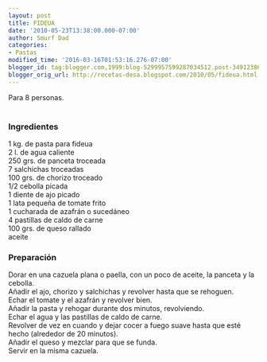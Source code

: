 ```yaml
---
layout: post
title: FIDEUA
date: '2010-05-23T13:38:00.000-07:00'
author: Smurf Dad
categories:
- Pastas
modified_time: '2016-03-16T01:53:16.276-07:00'
blogger_id: tag:blogger.com,1999:blog-5299957599287034512.post-3491238620806133478
blogger_orig_url: http://recetas-desa.blogspot.com/2010/05/fideua.html
---
```


Para 8 personas.<br /><br /><h3>Ingredientes</h3><p>1 kg. de pasta para fideua<br />2 l. de agua caliente<br />250 grs. de panceta troceada<br />7 salchichas troceadas<br />100 grs. de chorizo troceado<br />1/2 cebolla picada<br />1 diente de ajo picado<br />1 lata peque&ntilde;a de tomate frito<br />1 cucharada de azafr&aacute;n o suced&aacute;neo<br />4 pastillas de caldo de carne<br />100 grs. de queso rallado<br />aceite</p><h3>Preparaci&oacute;n</h3><p>Dorar en una cazuela plana o paella, con un poco de aceite, la panceta y la cebolla.<br />A&ntilde;adir el ajo, chorizo y salchichas y revolver hasta que se rehoguen.<br />Echar el tomate y el azafr&aacute;n y revolver bien.<br />A&ntilde;adir la pasta y rehogar durante dos minutos, revolviendo.<br />Echar el agua y las pastillas de caldo de carne.<br />Revolver de vez en cuando y dejar cocer a fuego suave hasta que est&eacute; hecho (alrededor de 20 minutos).<br />A&ntilde;adir el queso y mezclar para que se funda.<br />Servir en la misma cazuela.</p>